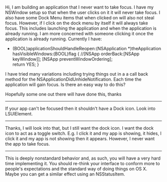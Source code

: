 Hi, I am building an application that I never want to take focus. I have my NSWindow setup so that when the user clicks on it it will never take focus. I also have some Dock Menu items that when clicked on will also not steal focus. However, if I click on the dock menu by itself it will always take focus. This includes launching the application and when the application is already running. I am more concerned with someone clicking it once the application is already running. Currently I have:


    
- (BOOL)applicationShouldHandleReopen:(NSApplication *)theApplication hasVisibleWindows:(BOOL)flag {
	//[NSApp orderBack:[NSApp keyWindow]];
	[NSApp preventWindowOrdering];	
	return YES;
}





I have tried many variations including trying things out in a a call back method for the NSApplicationDidUnhideNotification. Each time the application will gain focus. Is there an easy way to do this?

Hopefully some one out there will have done this, thanks

----
If your app can't be focused then it shouldn't have a Dock icon. Look into LSUIElement.


---- 

Thanks, I will look into that, but I still want the dock icon. I want the dock icon to act as a toggle switch. E.g. I click it and my app is showing, it hides, I click it and my app is not showing then it appears. However, I never want the app to take focus.

----
This is deeply nonstandard behavior and, as such, you will have a very hard time implementing it. You should re-think your interface to conform more to people's expectations and the standard way of doing things on OS X. Maybe you can get a similar effect using an NSStatusItem.

